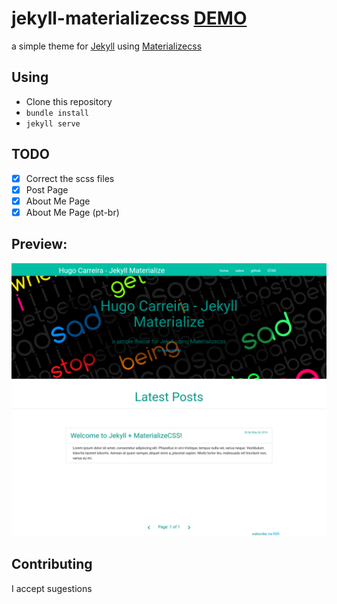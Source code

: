 # jekyll-materializecss [DEMO](http://hugocarreira.github.io/jekyll-materializecss)
a simple theme for [Jekyll](https://github.com/jekyll/jekyll) using [Materializecss](https://github.com/Dogfalo/materialize) 

## Using
   - Clone this repository  
   - ``` bundle install ```  
   - ``` jekyll serve ```

## TODO 
   - [x] Correct the scss files
   - [x] Post Page
   - [x] About Me Page
   - [x] About Me Page (pt-br)

## Preview:
![alt tag](jekyll-materialize.jpg)
  
## Contributing
I accept sugestions
